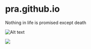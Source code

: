 # pra.github.io
Nothing in life is promised except death 

![Alt text](https://cdn.pixabay.com/photo/2015/04/23/22/00/tree-736885_1280.jpg)



![](https://github.com/Prawesh16/pra.github.io/assets/159395025/1b7e8cec-0ff6-49b5-9f69-888a5ac452f5)

